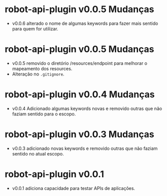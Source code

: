 # robot-api-plugin v0.0.5 Mudanças

- v0.0.6 alterado o nome de algumas keywords para fazer mais sentido para quem for utilizar.

# robot-api-plugin v0.0.5 Mudanças

- v0.0.5 removido o diretório /resources/endpoint para melhorar o mapeamento dos resources.
- Alteração no `.gitignore`.

# robot-api-plugin v0.0.4 Mudanças

- v0.0.4 Adicionado algumas keywords novas e removido outras que não faziam sentido para o escopo.

# robot-api-plugin v0.0.3 Mudanças

- v0.0.3 adicionado novas keywords e removido outras que não faziam sentido no atual escopo.

# robot-api-plugin v0.0.1

- v0.0.1 adiciona capacidade para testar APIs de aplicações.
